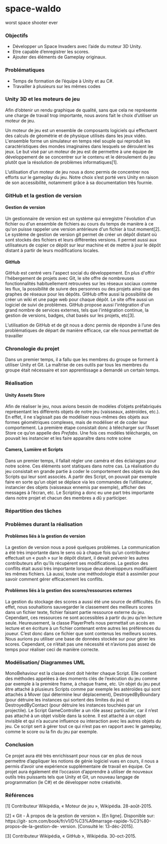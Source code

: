 # space-waldo
worst space shooter ever


### Objectifs
- Développer un Space Invaders avec l’aide du moteur 3D Unity.
- Etre capable d’enregistrer les scores.
- Ajouter des éléments de Gameplay originaux.

### Problématiques
- Temps de formation de l’équipe à Unity et au C#.
- Travailler à plusieurs sur les mêmes codes

### Unity 3D et les moteurs de jeu
Afin d’obtenir un rendu graphique de qualité, sans que cela ne représente une charge de travail trop importante, nous avons fait le choix d’utiliser un moteur de jeu.

Un moteur de jeu est un ensemble de composants logiciels qui effectuent des calculs de géométrie et de physique utilisés dans les jeux vidéo. L'ensemble forme un simulateur en temps réel souple qui reproduit les caractéristiques des mondes imaginaires dans lesquels se déroulent les jeux. Le but visé par un moteur de jeu est de permettre à une équipe de développement de se concentrer sur le contenu et le déroulement du jeu plutôt que la résolution de problèmes informatiques[1].

L’utilisation d’un moteur de jeu nous a donc permis de concentrer nos efforts sur le gameplay du jeu. Notre choix s’est porté vers Unity en raison de son accessibilité, notamment grâce à sa documentation très fournie.

### GitHub et la gestion de version
#### Gestion de version
Un gestionnaire de version est un système qui enregistre l'évolution d'un fichier ou d'un ensemble de fichiers au cours du temps de manière à ce qu'on puisse rappeler une version antérieure d'un fichier à tout moment[2]. Le système de gestion de version git permet de créer un dépôt distant où sont stockés des fichiers et leurs différentes versions. Il permet aussi aux utilisateurs de copier ce dépôt sur leur machine et de mettre à jour le dépôt distant à partir de leurs modifications locales.

#### GitHub
GitHub est centré vers l'aspect social du développement. En plus d'offrir l'hébergement de projets avec Git, le site offre de nombreuses fonctionnalités habituellement retrouvées sur les réseaux sociaux comme les flux, la possibilité de suivre des personnes ou des projets ainsi que des graphes de réseaux pour les dépôts. GitHub offre aussi la possibilité de créer un wiki et une page web pour chaque dépôt. Le site offre aussi un logiciel de suivi de problèmes. GitHub propose aussi l'intégration d'un grand nombre de services externes, tels que l'intégration continue, la gestion de versions, badges, chat basés sur les projets, etc[3].

L’utilisation de GitHub et de git nous a donc permis de répondre à l’une des problématiques de départ de manière efficace, car elle nous permettait de travailler

### Chronologie du projet
Dans un premier temps, il a fallu que les membres du groupe se forment à utiliser Unity et Git. La maîtrise de ces outils par tous les membres du groupe était nécessaire et son apprentissage a demandé un certain temps.

### Réalisation
#### Unity Assets Store
Afin de réaliser le jeu, nous avions besoin de modèles d’objets préfabriqués représentant les différents objets de notre jeu (vaisseaux, astéroïdes, etc.). En effet, il ne s’agissait pas de modéliser nous-mêmes des objets aux formes géométriques complexes, mais de modéliser et de coder leur comportement. La première étape consistait donc à télécharger sur l’Asset Store ce qu’on appelle des *Prefabs*. Une fois ces modèles téléchargés, on pouvait les instancier et les faire apparaître dans notre scène

#### Camera, Lumière et Scripts
Dans un premier temps, il fallait régler une caméra et des éclairages pour notre scène. Ces éléments sont statiques dans notre cas. La réalisation du jeu consistait en grande partie à coder le comportement des objets via des Scripts qui leur sont associés. A partir des Script, on pouvait par exemple faire en sorte qu’un objet se déplace via les commandes de l’utilisateur, instancier des objets (vaisseaux ennemis par exemple), afficher des messages à l’écran, etc. Le Scripting a donc eu une part très importante dans notre projet et chacun des membres a dû y participer.

### Répartition des tâches

### Problèmes durant la réalisation
#### Problèmes liés à la gestion de version
La gestion de version nous a posé quelques problèmes. La communication a été très importante dans le sens où à chaque fois qu’un contributeur effectuait un « push » sur le dépôt distant, il devait prévenir les autres contributeurs afin qu’ils récupèrent ses modifications. La gestion des conflits était aussi très importante lorsque deux développeurs modifiaient les mêmes fichiers. Là aussi, toute une méthodologie était à assimiler pour savoir comment gérer efficacement les conflits.

#### Problèmes liés à la gestion des scores/ressources externes
La gestion du stockage des scores a aussi été une source de difficultés. En effet, nous souhaitions sauvegarder le classement des meilleurs scores dans un fichier texte, fichier faisant partie ressource externe du jeu. Cependant, ces ressources ne sont accessibles à partir du jeu qu’en lecture seule. Heureusement, la classe PlayerPrefs nous permettait un accès en lecture et en écriture à un fichier contenant entre autres les préférences du joueur. C’est donc dans ce fichier que sont contenus les meilleurs scores. Nous aurions pu utiliser une base de données stockée sur pour gérer les scores. Cependant, ce n’était pas une nécessité et n’avions pas assez de temps pour réaliser ceci de manière correcte.

### Modélisation/ Diagrammes UML
MonoBehaviour est la classe dont doit hériter chaque Script. Elle contient des méthodes appelées à des moments clés de l’exécution du jeu comme par exemple à la première frame, à chaque frame, etc. Un objet du jeu peut être attaché à plusieurs Scripts comme par exemple les astéroïdes qui sont attachés à Mover (qui détermine leur déplacement), DestroyedByBoundary (pour détruire les instances qui sortent des limites du jeu) et DestroyedByContact (pour détruire les instances touchées par un projectile). Le Script GameController a un rôle assez particulier, car il n’est pas attaché à un objet visible dans la scène. Il est attaché à un objet invisible et qui n’a aucune influence ou interaction avec les autres objets du jeu. Ce script sert à gérer tout ce qui n’est pas en rapport avec le gameplay, comme le score ou la fin du jeu par exemple.

### Conclusion
Ce projet aura été très enrichissant pour nous car en plus de nous permettre d’appliquer les notions de génie logiciel vues en cours, il nous a permis d’avoir une expérience supplémentaire de travail en équipe. Ce projet aura également été l’occasion d’apprendre à utiliser de nouveaux outils très puissants tels que Unity et Git, un nouveau langage de programmation (le C#) et de développer notre créativité.

### Références
[1] Contributeur Wikipédia, « Moteur de jeu », Wikipédia. 28-août-2015.

[2] « Git - À propos de la gestion de version ». [En ligne]. Disponible sur: https://git-
scm.com/book/fr/v1/D%C3%A9marrage-rapide-%C3%80-propos-de-la-gestion-de-
version. [Consulté le: 13-déc-2015].

[3] Contributeur Wikipédia, « <span lang=“en”>GitHub</span> », Wikipédia. 30-oct-2015.

